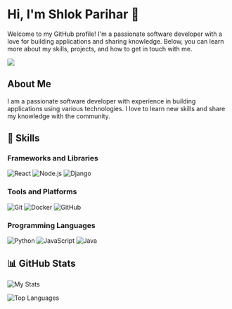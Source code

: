 # Hi, I'm Shlok Parihar 👋

Welcome to my GitHub profile! I'm a passionate software developer with a love for building applications and sharing knowledge. Below, you can learn more about my skills, projects, and how to get in touch with me.

<p align="left">
  <a href="https://www.linkedin.com/in/parihar-shlok-linkdein/" target="_blank">
    <img src="https://img.shields.io/badge/-LinkedIn-blue?style=flat-square&logo=LinkedIn&logoColor=white">
  </a>
  <a href="https://github.com/Shlok-Parihar?tab=followers" target="_blank">
  </a>
  </a>
  <a href="https://www.hackerrank.com/profile/shlok0802" target="_blank">
  </a>
</p>

## About Me

I am a passionate software developer with experience in building applications using various technologies. I love to learn new skills and share my knowledge with the community.

## 🚀 Skills

### Frameworks and Libraries
![React](https://img.shields.io/badge/-React-333?style=flat&logo=react)
![Node.js](https://img.shields.io/badge/-Node.js-333?style=flat&logo=node.js)
![Django](https://img.shields.io/badge/-Django-333?style=flat&logo=django)

### Tools and Platforms
![Git](https://img.shields.io/badge/-Git-333?style=flat&logo=git)
![Docker](https://img.shields.io/badge/-Docker-333?style=flat&logo=docker)
![GitHub](https://img.shields.io/badge/-GitHub-333?style=flat&logo=github)

### Programming Languages
![Python](https://img.shields.io/badge/-Python-333?style=flat&logo=python)
![JavaScript](https://img.shields.io/badge/-JavaScript-333?style=flat&logo=javascript)
![Java](https://img.shields.io/badge/-Java-333?style=flat&logo=java)

## 📊 GitHub Stats

![My Stats](https://github-readme-stats.vercel.app/api?username=Shlok-Parihar&show_icons=true&hide_border=true&theme=radical)

![Top Languages](https://github-readme-stats.vercel.app/api/top-langs/?username=Shlok-Parihar&layout=compact&hide_border=true&theme=radical)

